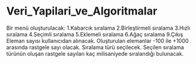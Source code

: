 # Veri_Yapilari_ve_Algoritmalar
Bir menü oluşturulacak:
1.Kabarcık sıralama
2.Birleştirmeli sıralama
3.Hızlı sıralama
4.Seçimli sıralama
5.Eklemeli sıralama
6.Ağaç sıralama
9.Çıkış
Eleman sayısı kullanıcıdan alınacak.
Oluşturulan elemanlar -100 ile +1000 arasında rastgele sayı olacak.
Sıralama türü seçilecek.
Seçilen sıralama türünün oluşan rastgele sayıları kaç milisaniyede sıralandığı bulunacak.
